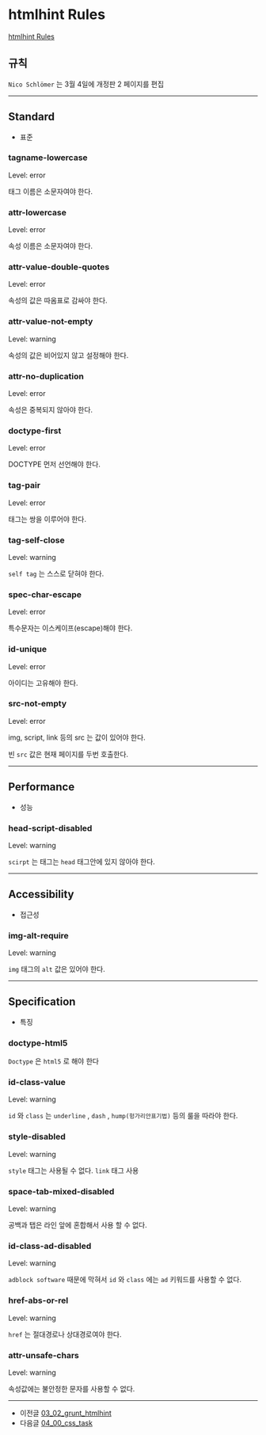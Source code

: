 # htmlhint Rules

[htmlhint Rules](https://github.com/yaniswang/HTMLHint/wiki/Rules)



## 규칙

`Nico Schlömer` 는 3월 4일에 개정판 2 페이지를 편집

***


## Standard


- 표준


### tagname-lowercase

Level: error

태그 이름은 소문자여야 한다.



### attr-lowercase

Level: error

속성 이름은 소문자여야 한다.




### attr-value-double-quotes

Level: error

속성의 값은 따옴표로 감싸야 한다.




### attr-value-not-empty

Level: warning

속성의 값은 비어있지 않고 설정해야 한다.




### attr-no-duplication

Level: error

속성은 중복되지 않아야 한다.



### doctype-first

Level: error

DOCTYPE 먼저 선언해야 한다.




### tag-pair

Level: error

태그는 쌍을 이루어야 한다.



### tag-self-close

Level: warning

`self tag` 는 스스로 닫혀야 한다.



### spec-char-escape

Level: error

특수문자는 이스케이프(escape)해야 한다.




### id-unique

Level: error

아이디는 고유해야 한다.



### src-not-empty

Level: error

img, script, link 등의 src 는 값이 있어야 한다.

빈 `src` 값은 현재 페이지를 두번 호출한다.



***



## Performance

- 성능



### head-script-disabled

Level: warning

`scirpt` 는 태그는 `head` 태그안에 있지 않아야 한다.






***





## Accessibility

- 접근성




### img-alt-require

Level: warning

`img` 태그의 `alt` 값은 있어야 한다.




***



## Specification

- 특징



### doctype-html5

`Doctype` 은 `html5` 로 해야 한다




### id-class-value

Level: warning

`id` 와 `class` 는 `underline` , `dash` , `hump(헝가리안표기법)` 등의 룰을 따라야 한다.




### style-disabled

Level: warning

`style` 태그는 사용될 수 없다. `link` 태그 사용




### space-tab-mixed-disabled

Level: warning

공백과 탭은 라인 앞에 혼합해서 사용 할 수 없다.





### id-class-ad-disabled

Level: warning

`adblock software` 때문에 막혀서 `id` 와 `class` 에는 `ad` 키워드를 사용할 수 없다.




### href-abs-or-rel

Level: warning

`href` 는 절대경로나 상대경로여야 한다.




### attr-unsafe-chars

Level: warning

속성값에는 불안정한 문자를 사용할 수 없다.




***

- 이전글 [03_02_grunt_htmlhint](03_02_grunt_htmlhint)
- 다음글 [04_00_css_task](04_00_css_task)

